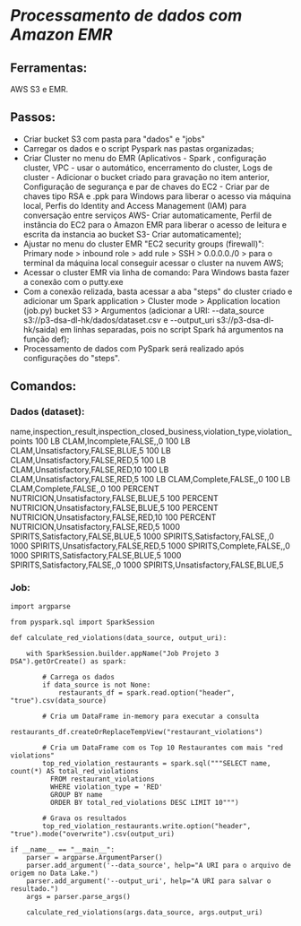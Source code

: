 # ***Processamento de dados com Amazon EMR***

## Ferramentas:

AWS S3 e EMR.

## Passos:
* Criar bucket S3 com pasta para "dados" e "jobs"
* Carregar os dados e o script Pyspark nas pastas organizadas;
* Criar Cluster no menu do EMR (Aplicativos - Spark , configuração cluster, VPC - usar o automático, encerramento do cluster, Logs de cluster - Adicionar o bucket criado para gravação no item anterior, Configuração de segurança e par de chaves do EC2 - Criar par de chaves tipo RSA e .ppk para Windows para liberar o acesso via máquina local, Perfis do Identity and Access Management (IAM) para conversação entre serviços AWS- Criar automaticamente, Perfil de instância do EC2 para o Amazon EMR para liberar o acesso de leitura e escrita da instancia ao bucket S3- Criar automaticamente);
* Ajustar no menu do cluster EMR "EC2 security groups (firewall)": Primary node > inbound role > add rule > SSH > 0.0.0.0./0 > para o terminal da máquina local conseguir acessar o cluster na nuvem AWS;
* Acessar o cluster EMR via linha de comando: Para Windows basta fazer a conexão com o putty.exe
* Com a conexão relizada, basta acessar a aba "steps" do cluster criado e adicionar um Spark application > Cluster mode > Application location (job.py) bucket S3 > Argumentos (adicionar a URI: --data_source s3://p3-dsa-dl-hk/dados/dataset.csv e --output_uri s3://p3-dsa-dl-hk/saida) em linhas separadas, pois no script Spark há argumentos na função def); 
* Processamento de dados com PySpark será realizado após configurações do "steps".

## Comandos:

### Dados (dataset):
name,inspection_result,inspection_closed_business,violation_type,violation_points
100 LB CLAM,Incomplete,FALSE,,0
100 LB CLAM,Unsatisfactory,FALSE,BLUE,5
100 LB CLAM,Unsatisfactory,FALSE,RED,5
100 LB CLAM,Unsatisfactory,FALSE,RED,10
100 LB CLAM,Unsatisfactory,FALSE,RED,5
100 LB CLAM,Complete,FALSE,,0
100 LB CLAM,Complete,FALSE,,0
100 PERCENT NUTRICION,Unsatisfactory,FALSE,BLUE,5
100 PERCENT NUTRICION,Unsatisfactory,FALSE,BLUE,5
100 PERCENT NUTRICION,Unsatisfactory,FALSE,RED,10
100 PERCENT NUTRICION,Unsatisfactory,FALSE,RED,5
1000 SPIRITS,Satisfactory,FALSE,BLUE,5
1000 SPIRITS,Satisfactory,FALSE,,0
1000 SPIRITS,Unsatisfactory,FALSE,RED,5
1000 SPIRITS,Complete,FALSE,,0
1000 SPIRITS,Satisfactory,FALSE,BLUE,5
1000 SPIRITS,Satisfactory,FALSE,,0
1000 SPIRITS,Unsatisfactory,FALSE,BLUE,5


### Job:

```
import argparse

from pyspark.sql import SparkSession

def calculate_red_violations(data_source, output_uri):

    with SparkSession.builder.appName("Job Projeto 3 DSA").getOrCreate() as spark:
        
        # Carrega os dados
        if data_source is not None:
            restaurants_df = spark.read.option("header", "true").csv(data_source)

        # Cria um DataFrame in-memory para executar a consulta
        restaurants_df.createOrReplaceTempView("restaurant_violations")

        # Cria um DataFrame com os Top 10 Restaurantes com mais "red violations"
        top_red_violation_restaurants = spark.sql("""SELECT name, count(*) AS total_red_violations 
          FROM restaurant_violations 
          WHERE violation_type = 'RED' 
          GROUP BY name 
          ORDER BY total_red_violations DESC LIMIT 10""")

        # Grava os resultados
        top_red_violation_restaurants.write.option("header", "true").mode("overwrite").csv(output_uri)

if __name__ == "__main__":
    parser = argparse.ArgumentParser()
    parser.add_argument('--data_source', help="A URI para o arquivo de origem no Data Lake.")
    parser.add_argument('--output_uri', help="A URI para salvar o resultado.")
    args = parser.parse_args()

    calculate_red_violations(args.data_source, args.output_uri)
			
```

